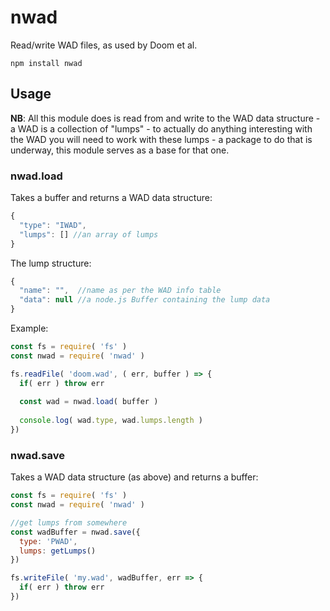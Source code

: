 # nwad

Read/write WAD files, as used by Doom et al.

`npm install nwad`

## Usage

**NB**: All this module does is read from and write to the WAD data structure - 
a WAD is a collection of "lumps" - to actually do anything interesting with the 
WAD you will need to work with these lumps - a package to do that is underway, 
this module serves as a base for that one.

### nwad.load 

Takes a buffer and returns a WAD data structure:

```javascript
{
  "type": "IWAD",
  "lumps": [] //an array of lumps
}
```

The lump structure:

```javascript
{
  "name": "",  //name as per the WAD info table
  "data": null //a node.js Buffer containing the lump data
}
```

Example:

```javascript
const fs = require( 'fs' )
const nwad = require( 'nwad' )

fs.readFile( 'doom.wad', ( err, buffer ) => {
  if( err ) throw err
  
  const wad = nwad.load( buffer )
  
  console.log( wad.type, wad.lumps.length )  
})
```

### nwad.save

Takes a WAD data structure (as above) and returns a buffer:

```javascript
const fs = require( 'fs' )
const nwad = require( 'nwad' )

//get lumps from somewhere
const wadBuffer = nwad.save({
  type: 'PWAD',
  lumps: getLumps()
})

fs.writeFile( 'my.wad', wadBuffer, err => {
  if( err ) throw err
})
```